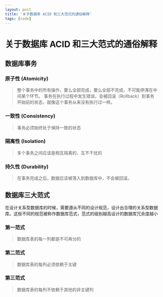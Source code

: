 ```yaml
---
layout: post
title: '关于数据库 ACID 和三大范式的通俗解释'
tags: [code]
---
```



# 关于数据库 ACID 和三大范式的通俗解释

## 数据库事务


### 原子性 (Atomicity)

> 整个事务中的所有操作，要么全部完成，要么全部不完成，不可能停滞在中间某个环节。
事务在执行过程中发生错误，会被回滚（Rollback）到事务开始前的状态，就像这个事务从来没有执行过一样。

### 一致性 (Consistency)

> 事务必须始终处于保持一致的状态

### 隔离性 (Isolation)

> 多个事务之间应该是相互隔离的，互不干扰的

### 持久性 (Durability)

> 在事务完成之后，数据应该被落入到数据库中，不会被回滚。

## 数据库三大范式

在设计关系型数据库的时候，需要遵从不同的设计规范，设计出合理的关系型数据库。这些不同的规范被称作数据库范式，范式的级别越高设计的数据库冗余度越小

### 第一范式

> 数据库表的每一列都是不可再分的

### 第二范式

> 数据库表的每列必须依赖于主键

### 第三范式

> 数据库表的每列不依赖于其他的非主键列






